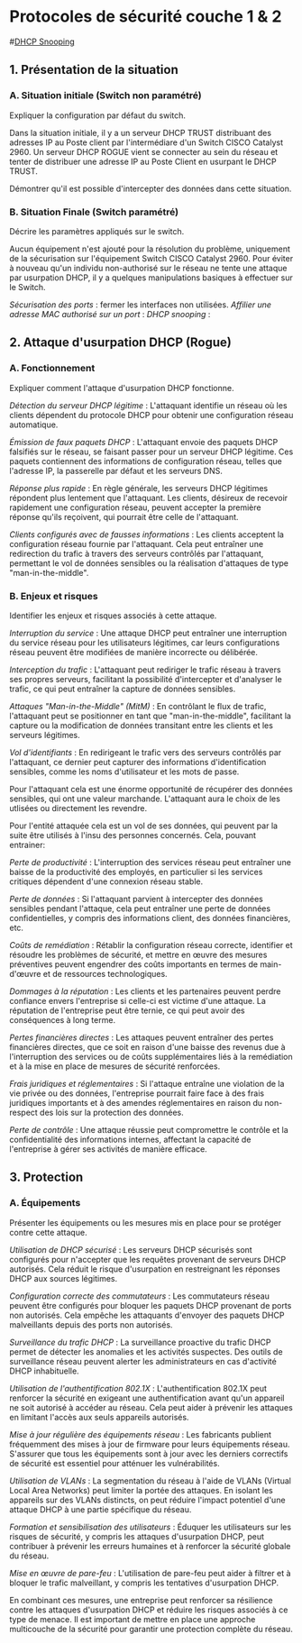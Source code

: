 # Protocoles de sécurité couche 1 & 2
#[DHCP Snooping](https://community.fs.com/fr/article/what-is-dhcp-snooping-and-how-it-works.html)

## 1. Présentation de la situation

### A. Situation initiale (Switch non paramétré)

Expliquer la configuration par défaut du switch.

Dans la situation initiale, il y a un serveur DHCP TRUST distribuant des adresses IP au Poste client par l'intermédiare d'un Switch CISCO Catalyst 2960.
Un serveur DHCP ROGUE vient se connecter au sein du réseau et tenter de distribuer une adresse IP au Poste Client en usurpant le DHCP TRUST.

Démontrer qu'il est possible d'intercepter des données dans cette situation.

### B. Situation Finale (Switch paramétré)

Décrire les paramètres appliqués sur le switch.

Aucun équipement n'est ajouté pour la résolution du problème, uniquement de la sécurisation sur l'équipement Switch CISCO Catalyst 2960.
Pour éviter à nouveau qu'un individu non-authorisé sur le réseau ne tente une attaque par usurpation DHCP, il y a quelques manipulations basiques à effectuer sur le Switch.

*Sécurisation des ports* : fermer les interfaces non utilisées.
*Affilier une adresse MAC authorisé sur un port* : 
*DHCP snooping* :

## 2. Attaque d'usurpation DHCP (Rogue)

### A. Fonctionnement

Expliquer comment l'attaque d'usurpation DHCP fonctionne.

*Détection du serveur DHCP légitime* : L'attaquant identifie un réseau où les clients dépendent du protocole DHCP pour obtenir une configuration réseau automatique.

*Émission de faux paquets DHCP* : L'attaquant envoie des paquets DHCP falsifiés sur le réseau, se faisant passer pour un serveur DHCP légitime. Ces paquets contiennent des informations de configuration réseau, telles que l'adresse IP, la passerelle par défaut et les serveurs DNS.

*Réponse plus rapide* : En règle générale, les serveurs DHCP légitimes répondent plus lentement que l'attaquant. Les clients, désireux de recevoir rapidement une configuration réseau, peuvent accepter la première réponse qu'ils reçoivent, qui pourrait être celle de l'attaquant.

*Clients configurés avec de fausses informations* : Les clients acceptent la configuration réseau fournie par l'attaquant. Cela peut entraîner une redirection du trafic à travers des serveurs contrôlés par l'attaquant, permettant le vol de données sensibles ou la réalisation d'attaques de type "man-in-the-middle".

### B. Enjeux et risques

Identifier les enjeux et risques associés à cette attaque.

*Interruption du service* : Une attaque DHCP peut entraîner une interruption du service réseau pour les utilisateurs légitimes, car leurs configurations réseau peuvent être modifiées de manière incorrecte ou délibérée.

*Interception du trafic* : L'attaquant peut rediriger le trafic réseau à travers ses propres serveurs, facilitant la possibilité d'intercepter et d'analyser le trafic, ce qui peut entraîner la capture de données sensibles.

*Attaques "Man-in-the-Middle" (MitM)* : En contrôlant le flux de trafic, l'attaquant peut se positionner en tant que "man-in-the-middle", facilitant la capture ou la modification de données transitant entre les clients et les serveurs légitimes.

*Vol d'identifiants* : En redirigeant le trafic vers des serveurs contrôlés par l'attaquant, ce dernier peut capturer des informations d'identification sensibles, comme les noms d'utilisateur et les mots de passe.

Pour l'attaquant cela est une énorme opportunité de récupérer des données sensibles, qui ont une valeur marchande. L'attaquant aura le choix de les utlisées ou directement les revendre.

Pour l'entité attaquée cela est un vol de ses données, qui peuvent par la suite être utilisés à l'insu des personnes concernés.
Cela, pouvant entrainer:

*Perte de productivité* : L'interruption des services réseau peut entraîner une baisse de la productivité des employés, en particulier si les services critiques dépendent d'une connexion réseau stable.

*Perte de données* : Si l'attaquant parvient à intercepter des données sensibles pendant l'attaque, cela peut entraîner une perte de données confidentielles, y compris des informations client, des données financières, etc.

*Coûts de remédiation* : Rétablir la configuration réseau correcte, identifier et résoudre les problèmes de sécurité, et mettre en œuvre des mesures préventives peuvent engendrer des coûts importants en termes de main-d'œuvre et de ressources technologiques.

*Dommages à la réputation* : Les clients et les partenaires peuvent perdre confiance envers l'entreprise si celle-ci est victime d'une attaque. La réputation de l'entreprise peut être ternie, ce qui peut avoir des conséquences à long terme.

*Pertes financières directes* : Les attaques peuvent entraîner des pertes financières directes, que ce soit en raison d'une baisse des revenus due à l'interruption des services ou de coûts supplémentaires liés à la remédiation et à la mise en place de mesures de sécurité renforcées.

*Frais juridiques et réglementaires* : Si l'attaque entraîne une violation de la vie privée ou des données, l'entreprise pourrait faire face à des frais juridiques importants et à des amendes réglementaires en raison du non-respect des lois sur la protection des données.

*Perte de contrôle* : Une attaque réussie peut compromettre le contrôle et la confidentialité des informations internes, affectant la capacité de l'entreprise à gérer ses activités de manière efficace.

## 3. Protection

### A. Équipements

Présenter les équipements ou les mesures mis en place pour se protéger contre cette attaque.

*Utilisation de DHCP sécurisé* : Les serveurs DHCP sécurisés sont configurés pour n'accepter que les requêtes provenant de serveurs DHCP autorisés. Cela réduit le risque d'usurpation en restreignant les réponses DHCP aux sources légitimes.

*Configuration correcte des commutateurs* : Les commutateurs réseau peuvent être configurés pour bloquer les paquets DHCP provenant de ports non autorisés. Cela empêche les attaquants d'envoyer des paquets DHCP malveillants depuis des ports non autorisés.

*Surveillance du trafic DHCP* : La surveillance proactive du trafic DHCP permet de détecter les anomalies et les activités suspectes. Des outils de surveillance réseau peuvent alerter les administrateurs en cas d'activité DHCP inhabituelle.

*Utilisation de l'authentification 802.1X* : L'authentification 802.1X peut renforcer la sécurité en exigeant une authentification avant qu'un appareil ne soit autorisé à accéder au réseau. Cela peut aider à prévenir les attaques en limitant l'accès aux seuls appareils autorisés.

*Mise à jour régulière des équipements réseau* : Les fabricants publient fréquemment des mises à jour de firmware pour leurs équipements réseau. S'assurer que tous les équipements sont à jour avec les derniers correctifs de sécurité est essentiel pour atténuer les vulnérabilités.

*Utilisation de VLANs* : La segmentation du réseau à l'aide de VLANs (Virtual Local Area Networks) peut limiter la portée des attaques. En isolant les appareils sur des VLANs distincts, on peut réduire l'impact potentiel d'une attaque DHCP à une partie spécifique du réseau.

*Formation et sensibilisation des utilisateurs* : Éduquer les utilisateurs sur les risques de sécurité, y compris les attaques d'usurpation DHCP, peut contribuer à prévenir les erreurs humaines et à renforcer la sécurité globale du réseau.

*Mise en œuvre de pare-feu* : L'utilisation de pare-feu peut aider à filtrer et à bloquer le trafic malveillant, y compris les tentatives d'usurpation DHCP.

En combinant ces mesures, une entreprise peut renforcer sa résilience contre les attaques d'usurpation DHCP et réduire les risques associés à ce type de menace. Il est important de mettre en place une approche multicouche de la sécurité pour garantir une protection complète du réseau.

